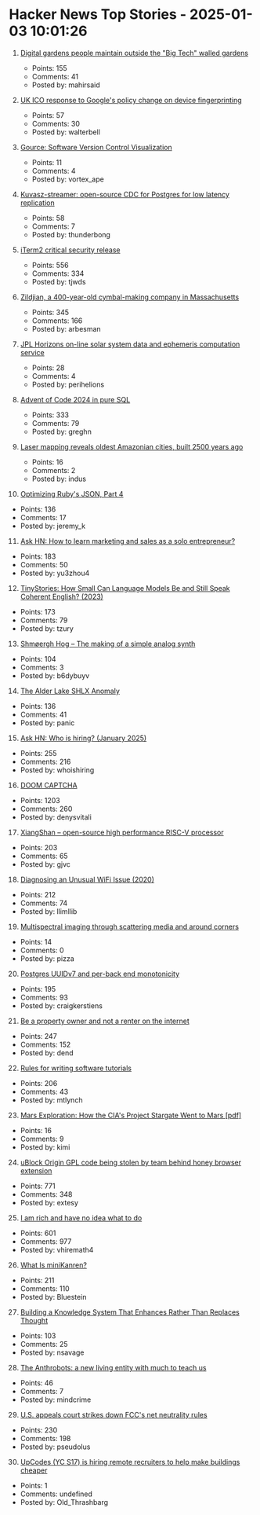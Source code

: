 # Hacker News Top Stories - 2025-01-03 10:01:26

1. [Digital gardens people maintain outside the "Big Tech" walled gardens](https://blogscroll.com/)
   - Points: 155
   - Comments: 41
   - Posted by: mahirsaid

2. [UK ICO response to Google's policy change on device fingerprinting](https://ico.org.uk/about-the-ico/media-centre/news-and-blogs/2024/12/our-response-to-google-s-policy-change-on-fingerprinting/)
   - Points: 57
   - Comments: 30
   - Posted by: walterbell

3. [Gource: Software Version Control Visualization](https://github.com/acaudwell/Gource)
   - Points: 11
   - Comments: 4
   - Posted by: vortex_ape

4. [Kuvasz-streamer: open-source CDC for Postgres for low latency replication](https://streamer.kuvasz.io/)
   - Points: 58
   - Comments: 7
   - Posted by: thunderbong

5. [iTerm2 critical security release](https://iterm2.com/downloads/stable/iTerm2-3_5_11.changelog)
   - Points: 556
   - Comments: 334
   - Posted by: tjwds

6. [Zildjian, a 400-year-old cymbal-making company in Massachusetts](https://www.wbur.org/news/2024/12/16/400-years-zildjian-cymbals-massachusetts)
   - Points: 345
   - Comments: 166
   - Posted by: arbesman

7. [JPL Horizons on-line solar system data and ephemeris computation service](https://ssd.jpl.nasa.gov/horizons/)
   - Points: 28
   - Comments: 4
   - Posted by: perihelions

8. [Advent of Code 2024 in pure SQL](http://databasearchitects.blogspot.com/2024/12/advent-of-code-2024-in-pure-sql.html)
   - Points: 333
   - Comments: 79
   - Posted by: greghn

9. [Laser mapping reveals oldest Amazonian cities, built 2500 years ago](https://www.science.org/content/article/laser-mapping-reveals-oldest-amazonian-cities-built-2500-years-ago)
   - Points: 16
   - Comments: 2
   - Posted by: indus

10. [Optimizing Ruby's JSON, Part 4](https://byroot.github.io/ruby/json/2024/12/29/optimizing-ruby-json-part-4.html)
   - Points: 136
   - Comments: 17
   - Posted by: jeremy_k

11. [Ask HN: How to learn marketing and sales as a solo entrepreneur?](undefined)
   - Points: 183
   - Comments: 50
   - Posted by: yu3zhou4

12. [TinyStories: How Small Can Language Models Be and Still Speak Coherent English? (2023)](https://arxiv.org/abs/2305.07759)
   - Points: 173
   - Comments: 79
   - Posted by: tzury

13. [Shmøergh Hog – The making of a simple analog synth](https://www.peterzimon.com/hog/)
   - Points: 104
   - Comments: 3
   - Posted by: b6dybuyv

14. [The Alder Lake SHLX Anomaly](https://tavianator.com/2025/shlx.html)
   - Points: 136
   - Comments: 41
   - Posted by: panic

15. [Ask HN: Who is hiring? (January 2025)](undefined)
   - Points: 255
   - Comments: 216
   - Posted by: whoishiring

16. [DOOM CAPTCHA](https://doom-captcha.vercel.app/)
   - Points: 1203
   - Comments: 260
   - Posted by: denysvitali

17. [XiangShan – open-source high performance RISC-V processor](https://github.com/OpenXiangShan/XiangShan)
   - Points: 203
   - Comments: 65
   - Posted by: gjvc

18. [Diagnosing an Unusual WiFi Issue (2020)](https://ryuuta.net/blog/diagnosing-an-unsual-wifi-issue/)
   - Points: 212
   - Comments: 74
   - Posted by: llimllib

19. [Multispectral imaging through scattering media and around corners](https://opg.optica.org/oe/fulltext.cfm?uri=oe-32-27-48786&id=566035)
   - Points: 14
   - Comments: 0
   - Posted by: pizza

20. [Postgres UUIDv7 and per-back end monotonicity](https://brandur.org/fragments/uuid-v7-monotonicity)
   - Points: 195
   - Comments: 93
   - Posted by: craigkerstiens

21. [Be a property owner and not a renter on the internet](https://den.dev/blog/be-a-property-owner-not-a-renter-on-the-internet/)
   - Points: 247
   - Comments: 152
   - Posted by: dend

22. [Rules for writing software tutorials](https://refactoringenglish.com/chapters/rules-for-software-tutorials/)
   - Points: 206
   - Comments: 43
   - Posted by: mtlynch

23. [Mars Exploration: How the CIA's Project Stargate Went to Mars [pdf]](https://www.cia.gov/readingroom/docs/cia-rdp96-00788r001900760001-9.pdf)
   - Points: 16
   - Comments: 9
   - Posted by: kimi

24. [uBlock Origin GPL code being stolen by team behind honey browser extension](https://old.reddit.com/r/uBlockOrigin/comments/1hr6xjc/ubo_quick_filters_list_being_stolen_by_team/)
   - Points: 771
   - Comments: 348
   - Posted by: extesy

25. [I am rich and have no idea what to do](https://vinay.sh/i-am-rich-and-have-no-idea-what-to-do-with-my-life/)
   - Points: 601
   - Comments: 977
   - Posted by: vhiremath4

26. [What Is miniKanren?](http://minikanren.org/)
   - Points: 211
   - Comments: 110
   - Posted by: Bluestein

27. [Building a Knowledge System That Enhances Rather Than Replaces Thought](https://nsavage.substack.com/p/beyond-rag-building-a-knowledge-management)
   - Points: 103
   - Comments: 25
   - Posted by: nsavage

28. [The Anthrobots: a new living entity with much to teach us](https://thoughtforms.life/meet-the-anthrobots-a-new-living-entity-with-much-to-teach-us/)
   - Points: 46
   - Comments: 7
   - Posted by: mindcrime

29. [U.S. appeals court strikes down FCC's net neutrality rules](https://www.tvtechnology.com/news/sixth-circuit-of-appeals-strikes-down-fccs-net-neutrality-rules)
   - Points: 230
   - Comments: 198
   - Posted by: pseudolus

30. [UpCodes (YC S17) is hiring remote recruiters to help make buildings cheaper](https://up.codes/careers?utm_source=HN)
   - Points: 1
   - Comments: undefined
   - Posted by: Old_Thrashbarg

